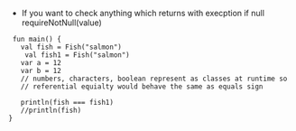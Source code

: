 * If you want to check anything which returns with execption if null requireNotNull(value)
 
```
 fun main() {
   val fish = Fish("salmon")
    val fish1 = Fish("salmon")
   var a = 12 
   var b = 12
   // numbers, characters, boolean represent as classes at runtime so
   // referential equialty would behave the same as equals sign
   
   println(fish === fish1) 
   //println(fish)
}
```
